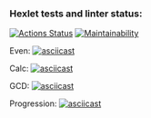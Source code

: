### Hexlet tests and linter status:
[![Actions Status](https://github.com/jeefo93/java-project-61/actions/workflows/hexlet-check.yml/badge.svg)](https://github.com/jeefo93/java-project-61/actions)
[![Maintainability](https://api.codeclimate.com/v1/badges/c6bceeb1ad4ef769edb0/maintainability)](https://codeclimate.com/github/jeefo93/java-project-61/maintainability)

Even: [![asciicast](https://asciinema.org/a/hlk27xGGa2ciWenh5DajWwHos.svg)](https://asciinema.org/a/hlk27xGGa2ciWenh5DajWwHos)

Calc: [![asciicast](https://asciinema.org/a/Kz58xZemsuI6k0uOwNdu17PDu.svg)](https://asciinema.org/a/Kz58xZemsuI6k0uOwNdu17PDu)

GCD: [![asciicast](https://asciinema.org/a/4birsnTtkqBppg8MAjcqiI1Sr.svg)](https://asciinema.org/a/4birsnTtkqBppg8MAjcqiI1Sr)

Progression: [![asciicast](https://asciinema.org/a/MaK0cdcWMOMf2qFvbktSW3PU9.svg)](https://asciinema.org/a/MaK0cdcWMOMf2qFvbktSW3PU9)
